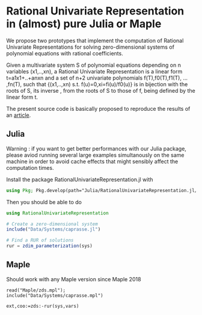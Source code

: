 # Rational Univariate Representation in (almost) pure Julia or Maple

We propose two prototypes that implement the computation of Rational Univariate Representations for solving zero-dimensional systems of polynomial equations with rational coefficients.

Given a multivariate system S of polynomial equations depending on n variables (x1,..,xn), a Rational Univariate Representation is a linear form t=a1x1+..+anxn and a set of n+2 univariate polynomials f(T),f0(T),f1(T), ... ,fn(T), such that {(x1,..,xn) s.t. f(u)=0,xi=fi(u)/f0(u)} is in bijection with the roots of S, its inverse , from the roots of S to those of f, being defined by the linear form t.

The present source code is basically proposed to reproduce the results of an [article](Article/RUR.pdf).

## Julia 

Warning : if you want to get better performances with our Julia package, please aviod running several large examples simultanously on the same machine in order to avoid cache effects that might sensibly affect the computation times.

Install the package RationalUnivariateRepresentation.jl with

```julia
using Pkg; Pkg.develop(path="Julia/RationalUnivariateRepresentation.jl/")
```

<!-- Please first get a fresh version of the [development version of Groebner.jl package](https://github.com/sumiya11/Groebner.jl) -->

<!-- **Warning : the package does not pre-compile anything so that the first run might be slow.** -->

Then you should be able to do

```julia
using RationalUnivariateRepresentation

# Create a zero-dimensional system
include("Data/Systems/caprasse.jl")

# Find a RUR of solutions
rur = zdim_parameterization(sys)
```

## Maple
Should work with any Maple version since Maple 2018


```
read("Maple/zds.mpl");
include("Data/Systems/caprasse.mpl")

ext,coo:=zds:-rur(sys,vars)
```
